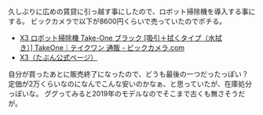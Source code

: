 久しぶりに広めの賃貸に引っ越す事にしたので、ロボット掃除機を導入する事にする。
ビックカメラで以下が8600円くらいで売っていたのでポチる。

- [X3 ロボット掃除機 Take-One ブラック [吸引＋拭くタイプ（水拭き）] TakeOne｜テイクワン 通販 - ビックカメラ.com](https://www.biccamera.com/bc/item/7253244/)
- [X3（たぶん公式ページ）](https://take1tech.com/products/x3)

自分が買ったあとに販売終了になったので、どうも最後の一つだったっぽい？
定価が2万くらいなのになんでこんな安いのかなぁ、と思っていたが、在庫処分っぽいな。
ググってみると2019年のモデルなのでそこまで古くも無さそうだが。